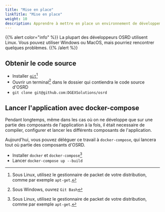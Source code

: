 ```yaml
---
title: "Mise en place"
linkTitle: "Mise en place"
weight: 10
description: Apprendre à mettre en place un environnement de développement
---
```


{{% alert color="info" %}}
La plupart des développeurs OSRD utilisent Linux. Vous pouvez utiliser Windows ou MacOS, mais pourriez rencontrer quelques problèmes.
{{% /alert %}}

## Obtenir le code source

- Installer [`git`](https://git-scm.com/)[^package-manager]
- Ouvrir un terminal[^git-bash] dans le dossier qui contiendra le code source d'OSRD
- `git clone git@github.com:DGEXSolutions/osrd`

## Lancer l'application avec docker-compose

Pendant longtemps, même dans les cas où on ne développe que sur une partie des composants de l'application à la fois, il était necessaire de compiler, configurer et lancer les différents composants de l'application.

Aujourd'hui, vous pouvez déléguer ce travail à `docker-compose`, qui lancera tout où partie des composants d'OSRD.

- Installer `docker` et `docker-compose`[^package-manager]
- Lancer `docker-compose up --build`

[^package-manager]: Sous Linux, utilisez le gestionnaire de packet de votre distribution, comme par exemple `apt-get`.
[^git-bash]: Sous Windows, ouvrez `Git Bash`
